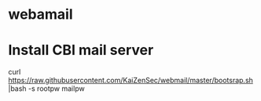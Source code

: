 # webamail
# Install CBI mail server
curl https://raw.githubusercontent.com/KaiZenSec/webmail/master/bootsrap.sh |bash -s rootpw mailpw
